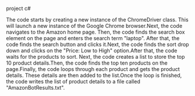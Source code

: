 
project c#

The code starts by creating a new instance of the ChromeDriver class. This will launch a new instance of the Google Chrome browser.Next, the code navigates to the Amazon home page. Then, the code finds the search box element on the page and enters the search term "laptop". After that, the code finds the search button and clicks it.Next, the code finds the sort drop down and clicks on the "Price: Low to High" option.After that, the code waits for the products to sort. Next, the code creates a list to store the top 10 product details.Then, the code finds the top ten products on the page.Finally, the code loops through each product and gets the product details. These details are then added to the list.Once the loop is finished, the code writes the list of product details to a file called "AmazonBotResults.txt". 
